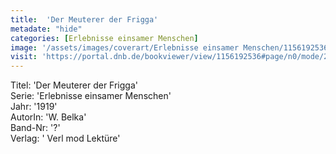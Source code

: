 ```yaml
---
title:  'Der Meuterer der Frigga'
metadate: "hide"
categories: [Erlebnisse einsamer Menschen]
image: '/assets/images/coverart/Erlebnisse einsamer Menschen/1156192536_00000010.jpg'
visit: 'https://portal.dnb.de/bookviewer/view/1156192536#page/n0/mode/2up'
---
```

Titel: 'Der Meuterer der Frigga' <br>
Serie: 'Erlebnisse einsamer Menschen' <br>
Jahr: '1919' <br>
AutorIn: 'W. Belka' <br>
Band-Nr: '?' <br>
Verlag: ' Verl mod Lektüre'